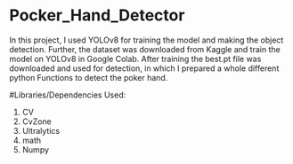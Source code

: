 # Pocker_Hand_Detector
In this project, I used YOLOv8 for training the model and making the object detection. Further, the dataset was downloaded from Kaggle and train the model on YOLOv8 in Google Colab. After training the best.pt file was downloaded and used for detection, in which I prepared a whole different python Functions to detect the poker hand.


#Libraries/Dependencies Used:


1. CV
2. CvZone
3. Ultralytics
4. math
5. Numpy


